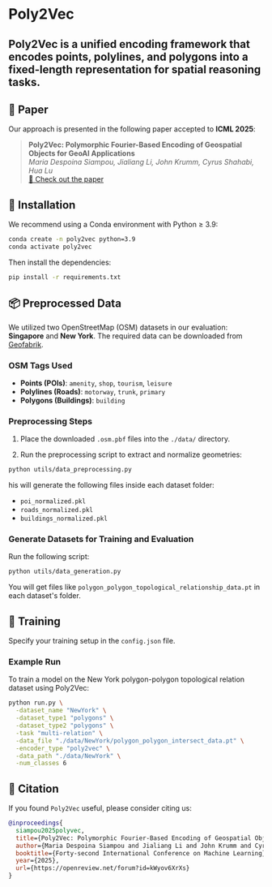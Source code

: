 # Poly2Vec

**Poly2Vec** is a unified encoding framework that encodes points, polylines, and polygons into a fixed-length representation for spatial reasoning tasks.
---

## 📰 Paper

Our approach is presented in the following paper accepted to **ICML 2025**:

> **Poly2Vec: Polymorphic Fourier-Based Encoding of Geospatial Objects for GeoAI Applications**  
> *Maria Despoina Siampou, Jialiang Li, John Krumm, Cyrus Shahabi, Hua Lu*  
> [📄 Check out the paper](https://arxiv.org/pdf/2408.14806)

## 🔧 Installation

We recommend using a Conda environment with Python ≥ 3.9:

```bash
conda create -n poly2vec python=3.9
conda activate poly2vec
```
Then install the dependencies:

```bash
pip install -r requirements.txt
```

## 📦 Preprocessed Data

We utilized two OpenStreetMap (OSM) datasets in our evaluation: **Singapore** and **New York**. The required data can be downloaded from [Geofabrik](https://download.geofabrik.de/).

### OSM Tags Used
- **Points (POIs)**: `amenity`, `shop`, `tourism`, `leisure`
- **Polylines (Roads)**: `motorway`, `trunk`, `primary`
- **Polygons (Buildings)**: `building`

### Preprocessing Steps

1. Place the downloaded `.osm.pbf` files into the `./data/` directory.

2. Run the preprocessing script to extract and normalize geometries:

```bash
python utils/data_preprocessing.py
```

his will generate the following files inside each dataset folder:

- `poi_normalized.pkl`
- `roads_normalized.pkl`
- `buildings_normalized.pkl`

### Generate Datasets for Training and Evaluation

Run the following script:

```bash
python utils/data_generation.py
```

You will get files like `polygon_polygon_topological_relationship_data.pt` in each dataset's folder.

## 🚀 Training
Specify your training setup in the `config.json` file.

### Example Run
To train a model on the New York polygon-polygon topological relation dataset using Poly2Vec:

```bash
python run.py \
  -dataset_name "NewYork" \
  -dataset_type1 "polygons" \
  -dataset_type2 "polygons" \
  -task "multi-relation" \
  -data_file "./data/NewYork/polygon_polygon_intersect_data.pt" \
  -encoder_type "poly2vec" \
  -data_path "./data/NewYork" \
  -num_classes 6
```

## 📄 Citation
If you found `Poly2Vec` useful, please consider citing us:

```bibtex
@inproceedings{
  siampou2025polyvec,
  title={Poly2Vec: Polymorphic Fourier-Based Encoding of Geospatial Objects for Geo{AI} Applications},
  author={Maria Despoina Siampou and Jialiang Li and John Krumm and Cyrus Shahabi and Hua Lu},
  booktitle={Forty-second International Conference on Machine Learning},
  year={2025},
  url={https://openreview.net/forum?id=kWyov6XrXs}
}
```

